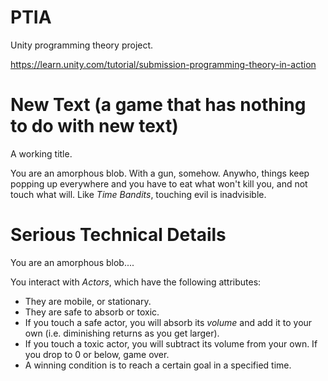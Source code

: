 # PTIA

Unity programming theory project.

https://learn.unity.com/tutorial/submission-programming-theory-in-action

# New Text (a game that has nothing to do with new text)

A working title.

You are an amorphous blob. With a gun, somehow. Anywho, things keep popping up everywhere and you have to eat what won't kill you, and not touch what will. Like _Time Bandits_, touching evil is inadvisible.

# Serious Technical Details

You are an amorphous blob....

You interact with _Actors_, which have the following attributes:
* They are mobile, or stationary.
* They are safe to absorb or toxic.
* If you touch a safe actor, you will absorb its _volume_ and add it to your own (i.e. diminishing returns as you get larger).
* If you touch a toxic actor, you will subtract its volume from your own. If you drop to 0 or below, game over.
* A winning condition is to reach a certain goal in a specified time.
